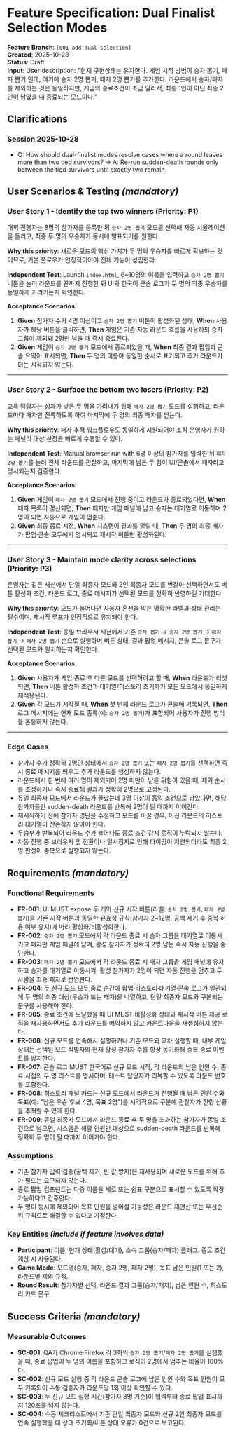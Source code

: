 # Feature Specification: Dual Finalist Selection Modes

**Feature Branch**: `[001-add-dual-selection]`  
**Created**: 2025-10-28  
**Status**: Draft  
**Input**: User description: "현재 구현상태는 유지한다. 게임 시작 방법이 승자 뽑기, 패자 뽑기 인데, 여기에 승자 2명 뽑기, 패자 2명 뽑기를 추가한다. 라운드에서 승자/패자를 제외하는 것은 동일하지만, 게임의 종료조건이 조금 달라서, 최종 1인이 아닌 최종 2인이 남았을 때 종료되는 모드이다."

## Clarifications

### Session 2025-10-28

- Q: How should dual-finalist modes resolve cases where a round leaves more than two tied survivors? → A: Re-run sudden-death rounds only between the tied survivors until exactly two remain.

## User Scenarios & Testing *(mandatory)*

### User Story 1 - Identify the top two winners (Priority: P1)

대회 진행자는 8명의 참가자를 등록한 뒤 `승자 2명 뽑기` 모드를 선택해 자동 시뮬레이션을 돌리고, 최종 두 명의 우승자가 동시에 발표되기를 원한다.

**Why this priority**: 새로운 모드의 핵심 가치가 두 명의 우승자를 빠르게 확보하는 것이므로, 기본 플로우가 안정적이어야 전체 기능이 성립한다.

**Independent Test**: Launch `index.html`, 6~10명의 이름을 입력하고 `승자 2명 뽑기` 버튼을 눌러 라운드를 끝까지 진행한 뒤 UI와 한국어 콘솔 로그가 두 명의 최종 우승자를 동일하게 가리키는지 확인한다.

**Acceptance Scenarios**:

1. **Given** 참가자 수가 4명 이상이고 `승자 2명 뽑기` 버튼이 활성화된 상태, **When** 사용자가 해당 버튼을 클릭하면, **Then** 게임은 기존 자동 라운드 흐름을 사용하되 승자 그룹이 제외돼 2명만 남을 때 즉시 종료된다.
2. **Given** 게임이 `승자 2명 뽑기` 모드에서 종료되었을 때, **When** 최종 결과 팝업과 콘솔 요약이 표시되면, **Then** 두 명의 이름이 동일한 순서로 표기되고 추가 라운드가 더는 시작되지 않는다.

---

### User Story 2 - Surface the bottom two losers (Priority: P2)

교육 담당자는 성과가 낮은 두 명을 가려내기 위해 `패자 2명 뽑기` 모드를 실행하고, 라운드마다 패자만 잔류하도록 하여 마지막에 두 명의 최종 패자를 받는다.

**Why this priority**: 패자 추적 워크플로우도 동일하게 지원되어야 조직 운영자가 원하는 페널티 대상 선정을 빠르게 수행할 수 있다.

**Independent Test**: Manual browser run with 6명 이상의 참가자를 입력한 뒤 `패자 2명 뽑기`를 눌러 전체 라운드를 관찰하고, 마지막에 남은 두 명이 UI/콘솔에서 패자라고 명시되는지 검증한다.

**Acceptance Scenarios**:

1. **Given** 게임이 `패자 2명 뽑기` 모드에서 진행 중이고 라운드가 종료되었다면, **When** 패자 목록이 갱신되면, **Then** 패자만 게임 패널에 남고 승자는 대기열로 이동하며 2명이 되면 자동으로 게임이 멈춘다.
2. **Given** 최종 종료 시점, **When** 시스템이 결과를 알릴 때, **Then** 두 명의 최종 패자가 팝업·콘솔 모두에서 명시되고 재시작 버튼만 활성화된다.

---

### User Story 3 - Maintain mode clarity across selections (Priority: P3)

운영자는 같은 세션에서 단일 최종자 모드와 2인 최종자 모드를 번갈아 선택하면서도 버튼 활성화 조건, 라운드 로그, 종료 메시지가 선택된 모드를 정확히 반영하길 기대한다.

**Why this priority**: 모드가 늘어나면 사용자 혼선을 막는 명확한 라벨과 상태 관리는 필수이며, 재시작 루프가 안정적으로 유지돼야 한다.

**Independent Test**: 동일 브라우저 세션에서 기존 `승자 뽑기` → `승자 2명 뽑기` → `패자 뽑기` → `패자 2명 뽑기` 순으로 실행하며 버튼 상태, 결과 팝업 메시지, 콘솔 로그 문구가 선택된 모드와 일치하는지 확인한다.

**Acceptance Scenarios**:

1. **Given** 사용자가 게임 종료 후 다른 모드를 선택하려고 할 때, **When** 라운드가 리셋되면, **Then** 버튼 활성화 조건과 대기열/히스토리 초기화가 모든 모드에서 동일하게 재적용된다.
2. **Given** 각 모드가 시작될 때, **When** 첫 번째 라운드 로그가 콘솔에 기록되면, **Then** 로그 메시지에는 현재 모드 종류(예: `승자 2명 뽑기`)가 포함되어 사용자가 진행 방식을 혼동하지 않는다.

---

### Edge Cases

- 참가자 수가 정확히 2명인 상태에서 `승자 2명 뽑기` 또는 `패자 2명 뽑기`를 선택하면 즉시 종료 메시지를 띄우고 추가 라운드를 생성하지 않는다.
- 라운드에서 한 번에 여러 명이 제외되어 2명 미만이 남을 위험이 있을 때, 제외 순서를 조정하거나 즉시 종료해 결과가 정확히 2명으로 고정된다.
- 듀얼 최종자 모드에서 라운드가 끝났는데 3명 이상이 동일 조건으로 남았다면, 해당 참가자들만 sudden-death 라운드를 반복해 2명이 될 때까지 이어간다.
- 재시작하기 전에 참가자 명단을 수정하고 모드를 바꿀 경우, 이전 라운드의 히스토리·대기열이 잔존하지 않아야 한다.
- 무승부가 반복되어 라운드 수가 늘어나도 종료 조건 감시 로직이 누락되지 않는다.
- 자동 진행 중 브라우저 탭 전환이나 일시정지로 인해 타이밍이 지연되더라도 최종 2명 판정이 중복으로 실행되지 않는다.

## Requirements *(mandatory)*

### Functional Requirements

- **FR-001**: UI MUST expose 두 개의 신규 시작 버튼(라벨: `승자 2명 뽑기`, `패자 2명 뽑기`)을 기존 시작 버튼과 동일한 유효성 규칙(참가자 2~12명, 공백 제거 후 중복 허용 여부 유지)에 따라 활성화/비활성화한다.
- **FR-002**: `승자 2명 뽑기` 모드에서 각 라운드 종료 시 승자 그룹을 대기열로 이동시키고 패자만 게임 패널에 남겨, 활성 참가자가 정확히 2명 남는 즉시 자동 진행을 중단한다.
- **FR-003**: `패자 2명 뽑기` 모드에서 각 라운드 종료 시 패자 그룹을 게임 패널에 유지하고 승자를 대기열로 이동시켜, 활성 참가자가 2명이 되면 자동 진행을 멈추고 두 사람을 최종 패자로 선언한다.
- **FR-004**: 두 신규 모드 모두 종료 순간에 팝업·히스토리·대기열·콘솔 로그가 일관되게 두 명의 최종 대상(우승자 또는 패자)을 나열하고, 단일 최종자 모드와 구분되는 문구를 사용해야 한다.
- **FR-005**: 종료 조건에 도달했을 때 UI MUST 비활성화 상태와 재시작 버튼 제공 로직을 재사용하면서도 추가 라운드를 예약하지 않고 카운트다운을 재생성하지 않는다.
- **FR-006**: 신규 모드를 연속해서 실행하거나 기존 모드와 교차 실행할 때, 내부 게임 상태는 선택된 모드 식별자와 현재 활성 참가자 수를 항상 동기화해 중복 종료 이벤트를 방지한다.
- **FR-007**: 콘솔 로그 MUST 한국어로 신규 모드 시작, 각 라운드의 남은 인원 수, 종료 시점의 두 명 리스트를 명시하며, 테스트 담당자가 리뷰할 수 있도록 라운드 번호를 포함한다.
- **FR-008**: 히스토리 패널 카드는 신규 모드에서 라운드가 진행될 때 남은 인원 수와 목표(예: "남은 우승 후보 4명, 목표 2명")를 시각적으로 구분해 관찰자가 진행 상황을 추적할 수 있게 한다.
- **FR-009**: 듀얼 최종자 모드에서 라운드 종료 후 두 명을 초과하는 참가자가 동일 조건으로 남으면, 시스템은 해당 인원만 대상으로 sudden-death 라운드를 반복해 정확히 두 명이 될 때까지 이어가야 한다.

### Assumptions

- 기존 참가자 입력 검증(공백 제거, 빈 값 방지)은 재사용되며 새로운 모드를 위해 추가 필드는 요구되지 않는다.
- 종료 팝업 컴포넌트는 다중 이름을 세로 또는 쉼표 구분으로 표시할 수 있도록 확장 가능하다고 간주한다.
- 두 명이 동시에 제외되어 목표 인원을 넘어설 가능성은 라운드 재연산 또는 우선순위 규칙으로 해결할 수 있다고 가정한다.

### Key Entities *(include if feature involves data)*

- **Participant**: 이름, 현재 상태(활성/대기), 소속 그룹(승자/패자) 플래그. 종료 조건 계산 시 사용된다.
- **Game Mode**: 모드명(승자, 패자, 승자 2명, 패자 2명), 목표 남은 인원(1 또는 2), 라운드별 제외 규칙.
- **Round Result**: 참가자별 선택, 라운드 결과 그룹(승자/패자), 남은 인원 수, 히스토리 카드 문구.

## Success Criteria *(mandatory)*

### Measurable Outcomes

- **SC-001**: QA가 Chrome·Firefox 각 3회씩 `승자 2명 뽑기`/`패자 2명 뽑기`를 실행했을 때, 종료 팝업이 두 명의 이름을 포함하고 로직이 2명에서 멈추는 비율이 100%다.
- **SC-002**: 신규 모드 실행 중 각 라운드 콘솔 로그에 남은 인원 수와 목표 인원이 모두 기록되어 수동 검증자가 라운드당 1회 이상 확인할 수 있다.
- **SC-003**: 두 신규 모드 실행 시간(참가자 8명 기준)이 입력부터 종료 팝업 표시까지 120초를 넘지 않는다.
- **SC-004**: 수동 체크리스트에서 기존 단일 최종자 모드와 신규 2인 최종자 모드를 연속 실행했을 때 상태 초기화/버튼 상태 오류가 0건으로 보고된다.
